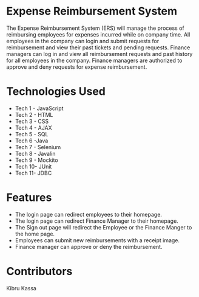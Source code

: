 #  Expense Reimbursement System 
The Expense Reimbursement System (ERS) will manage the process of reimbursing employees for expenses incurred while on company time.
All employees in the company can login and submit requests for reimbursement and view their past tickets and pending requests. 
Finance managers can log in and view all reimbursement requests and past history for all employees in the company. 
Finance managers are authorized to approve and deny requests for expense reimbursement.

#  Technologies Used
* Tech 1 - JavaScript
* Tech 2 - HTML
* Tech 3 - CSS
* Tech 4 - AJAX
* Tech 5 - SQL
* Tech 6 -Java
* Tech 7 - Selenium
* Tech 8 - Javalin
* Tech 9 - Mockito
* Tech 10- JUnit
* Tech 11-  JDBC

#  Features
* The login page can redirect employees to their homepage. 
* The login page can redirect Finance Manager to their homepage. 
* The Sign out page will redirect the Employee or the Finance Manger to the home page. 
* Employees can submit new reimbursements with a receipt image. 
* Finance manager can approve or deny the reimbursement.

#  Contributors
Kibru Kassa



